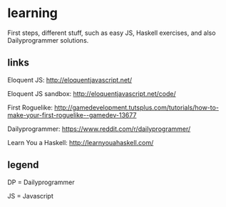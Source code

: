 # learning
First steps, different stuff, such as easy JS, Haskell exercises, and also Dailyprogrammer solutions.

## links

Eloquent JS: http://eloquentjavascript.net/

Eloquent JS sandbox: http://eloquentjavascript.net/code/

First Roguelike: http://gamedevelopment.tutsplus.com/tutorials/how-to-make-your-first-roguelike--gamedev-13677

Dailyprogrammer: https://www.reddit.com/r/dailyprogrammer/

Learn You a Haskell: http://learnyouahaskell.com/

## legend
DP = Dailyprogrammer

JS = Javascript
